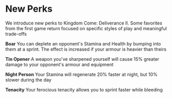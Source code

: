 # New Perks

We introduce new perks to Kingdom Come: Deliverance II. Some favorites from the first game return focused on specific styles of play and meaningful trade-offs

**Boar**
You can deplete an opponent's Stamina and Health by bumping into them at a sprint. The effect is increased if your armour is heavier than theirs

**Tin Opener**
A weapon you've sharpened yourself will cause 15% greater damage to your opponent's armour and equipment

**Night Person**
Your Stamina will regenerate 20% faster at night, but 10% slower during the day

**Tenacity**
Your ferocious tenacity allows you to sprint faster while bleeding


